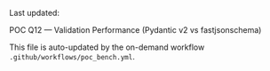 Last updated: 

POC Q12 — Validation Performance (Pydantic v2 vs fastjsonschema)

This file is auto-updated by the on-demand workflow `.github/workflows/poc_bench.yml`.

